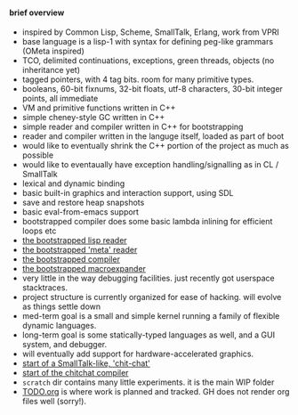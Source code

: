 #### brief overview
- inspired by Common Lisp, Scheme, SmallTalk, Erlang, work from VPRI
- base language is a lisp-1 with syntax for defining peg-like grammars (OMeta inspired)
- TCO, delimited continuations, exceptions, green threads, objects (no inheritance yet)
- tagged pointers, with 4 tag bits. room for many primitive types.
- booleans, 60-bit fixnums, 32-bit floats, utf-8 characters, 30-bit integer points, all immediate
- VM and primitive functions written in C++
- simple cheney-style GC written in C++
- simple reader and compiler written in C++ for bootstrapping
- reader and compiler written in the languge itself, loaded as part of boot
- would like to eventually shrink the C++ portion of the project as much as possible
- would like to eventaually have exception handling/signalling as in CL / SmallTalk
- lexical and dynamic binding
- basic built-in graphics and interaction support, using SDL
- save and restore heap snapshots
- basic eval-from-emacs support
- bootstrapped compiler does some basic lambda inlining for efficient loops etc
- [the bootstrapped lisp reader](meta-reader/meta-lisp-reader.lisp)
- [the bootstrapped 'meta' reader](meta-reader/meta-meta-reader.lisp)
- [the bootstrapped compiler](scratch/compiler.lisp)
- [the bootstrapped macroexpander](scratch/macroexpand.lisp)
- very little in the way debugging facilities. just recently got userspace stacktraces.
- project structure is currently organized for ease of hacking. will evolve as things settle down
- med-term goal is a small and simple kernel running a family of flexible dynamic languages.
- long-term goal is some statically-typed languages as well, and a GUI system, and debugger.
- will eventually add support for hardware-accelerated graphics.
- [start of a SmallTalk-like, 'chit-chat'](scratch/chit-chat.grammar.lisp)
- [start of the chitchat compiler](scratch/chit-chat.compiler.lisp)
- `scratch` dir contains many little experiments. it is the main WIP folder
- [TODO.org](TODO.org) is where work is planned and tracked. GH does not render org files well (sorry!).
